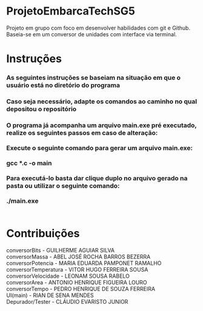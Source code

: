 # ProjetoEmbarcaTechSG5
Projeto em grupo com foco em desenvolver habilidades com git e Github. Baseia-se em um conversor de unidades com interface via terminal.

# Instruções

<h3>As seguintes instruções se baseiam na situação em que o usuário está no diretório do programa</h3>
<h3>Caso seja necessário, adapte os comandos ao caminho no qual depositou o repositório<h3>

O programa já acompanha um arquivo main.exe pré executado, realize os seguintes passos em caso de alteração:<br>
<br>
Execute o seguinte comando para gerar um arquivo main.exe:<br>
<br>
gcc *.c -o main <br>
<br>
Para executá-lo basta dar clique duplo no arquivo gerado na pasta ou utilizar o seguinte comando:<br>
<br>
./main.exe<br>
<br>

# Contribuições
conversorBits - GUILHERME AGUIAR SILVA<br>
conversorMassa - ABEL JOSÉ ROCHA BARROS BEZERRA<br>
conversorPotencia - MARIA EDUARDA PAMPONET RAMALHO<br>
conversorTemperatura - VITOR HUGO FERREIRA SOUSA<br>
conversorVelocidade - LEONAM SOUSA RABELO<br>
conversorArea - ANTONIO HENRIQUE FIGUEIRA LOURO<br>
conversorTempo - PEDRO HENRIQUE DE SOUZA FERREIRA<br>
UI(main) - RIAN DE SENA MENDES<br>
Depurador/Tester - CLÁUDIO EVARISTO JUNIOR
